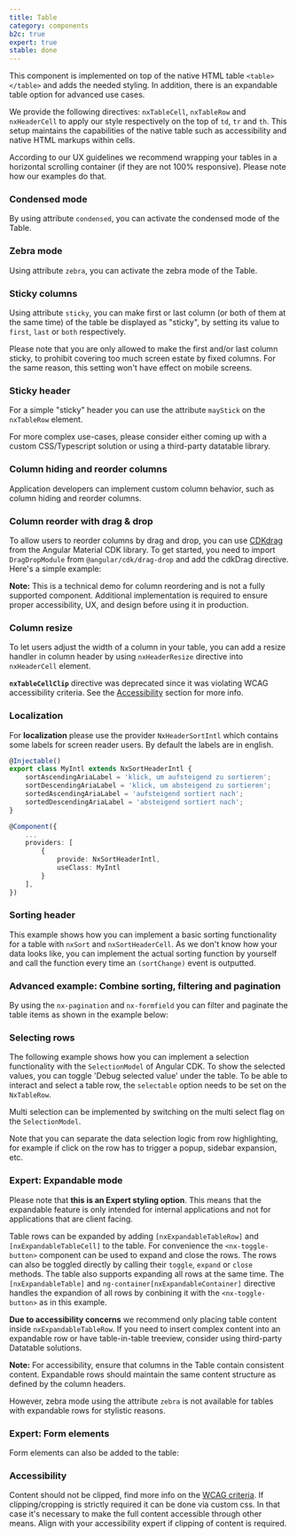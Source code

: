 ```yaml
---
title: Table
category: components
b2c: true
expert: true
stable: done
---
```


This component is implemented on top of the native HTML table `<table></table>` and adds the needed styling. In addition, there is an expandable table option for advanced use cases.

We provide the following directives: `nxTableCell`, `nxTableRow` and `nxHeaderCell` to apply our style respectively on the top of `td`, `tr` and `th`. This setup maintains the capabilities of the native table such as accessibility and native HTML markups within cells.

According to our UX guidelines we recommend wrapping your tables in a horizontal scrolling container (if they are not 100% responsive). Please note how our examples do that.

<!-- example(table) -->

### Condensed mode

By using attribute `condensed`, you can activate the condensed mode of the Table.

<!-- example(table-condensed) -->

### Zebra mode

Using attribute `zebra`, you can activate the zebra mode of the Table.

<!-- example(table-zebra) -->

### Sticky columns

Using attribute `sticky`, you can make first or last column (or both of them at the same time) of the table be displayed as "sticky", by setting its value to `first`, `last` or `both` respectively.

Please note that you are only allowed to make the first and/or last column sticky, to prohibit covering too much screen estate by fixed columns. For the same reason, this setting won't have effect on mobile screens.

<!-- example(table-sticky-column) -->

### Sticky header

For a simple "sticky" header you can use the attribute `mayStick` on the `nxTableRow` element.

For more complex use-cases, please consider either coming up with a custom CSS/Typescript solution or using a third-party datatable library.

<!-- example(table-sticky-header) -->

### Column hiding and reorder columns

Application developers can implement custom column behavior, such as column hiding and reorder columns.

<!-- example(table-column-hiding) -->

 ### Column reorder with drag & drop
 To allow users to reorder columns by drag and drop, you can use [CDKdrag](https://material.angular.io/cdk/drag-drop) from the Angular Material CDK library. To get started, you need to import `DragDropModule` from `@angular/cdk/drag-drop` and add the cdkDrag directive. Here's a simple example:

<div class="docs-deprecation-warning">
  <strong>Note:</strong> This is a technical demo for column reordering and is not a fully supported component. Additional implementation is required to ensure proper accessibility, UX, and design before using it in production.
</div>
 <!-- example(table-column-reorder) -->

 ### Column resize
 To let users adjust the width of a column in your table, you can add a resize handler in column header by using `nxHeaderResize` directive into `nxHeaderCell` element.

<div class="docs-deprecation-warning">
  <strong><code>nxTableCellClip</code></strong> directive was deprecated since it was violating WCAG accessibility criteria. See the <a href="./documentation/table/overview#accessibility">Accessibility</a> section for more info.
</div>

 <!-- example(table-column-resize) -->

### Localization
For **localization** please use the provider `NxHeaderSortIntl` which contains some labels for screen reader users. By default the labels are in english.

```ts
@Injectable()
export class MyIntl extends NxSortHeaderIntl {
    sortAscendingAriaLabel = 'klick, um aufsteigend zu sortieren';
    sortDescendingAriaLabel = 'klick, um absteigend zu sortieren';
    sortedAscendingAriaLabel = 'aufsteigend sortiert nach';
    sortedDescendingAriaLabel = 'absteigend sortiert nach';
}

@Component({
    ...
    providers: [
        { 
            provide: NxSortHeaderIntl, 
            useClass: MyIntl 
        }
    ],
})
```

### Sorting header

This example shows how you can implement a basic sorting functionality for a table with `nxSort` and `nxSortHeaderCell`. As we don't know how your data looks like, you can implement the actual sorting function by yourself and call the function every time an `(sortChange)` event is outputted.

<!-- example(table-sorting) -->

### Advanced example: Combine sorting, filtering and pagination

By using the `nx-pagination` and `nx-formfield` you can filter and paginate the table items as shown in the example below:

<!-- example(table-filter-sort-paginate) -->

### Selecting rows

The following example shows how you can implement a selection functionality with the `SelectionModel` of Angular CDK. To show the selected values, you can toggle 'Debug selected value' under the table. To be able to interact and select a table row, the `selectable` option needs to be set on the `NxTableRow`.

<!-- example(table-single-select) -->

Multi selection can be implemented by switching on the multi select flag on the `SelectionModel`.

Note that you can separate the data selection logic from row highlighting, for example if click on the row has to trigger a popup, sidebar expansion, etc.

<!-- example(table-selecting) -->


<div class="docs-expert-container">

### Expert: Expandable mode

Please note that **this is an Expert styling option**. This means that the expandable feature is only intended for internal applications and not for applications that are client facing.

Table rows can be expanded by adding `[nxExpandableTableRow]` and `[nxExpandableTableCell]` to the table. For convenience the `<nx-toggle-button>` component can be used to expand and close the rows. The rows can also be toggled directly by calling their `toggle`, `expand` or `close` methods. The table also supports expanding all rows at the same time. The `[nxExpandableTable]` and `ng-container[nxExpandableContainer]` directive handles the expandion of all rows by conbining it with the `<nx-toggle-button>` as in this example.

**Due to accessibility concerns** we recommend only placing table content inside `nxExpandableTableRow`. If you need to insert complex content into an expandable row or have table-in-table treeview, consider using third-party Datatable solutions.

**Note:** For accessibility, ensure that columns in the Table contain consistent content. Expandable rows should maintain the same content structure as defined by the column headers.

However, zebra mode using the attribute `zebra` is not available for tables with expandable rows for stylistic reasons.

<!-- example(table-expandable) -->

### Expert: Form elements

Form elements can also be added to the table:

<!-- example(table-form-elements) -->

</div>

### Accessibility
Content should not be clipped, find more info on the [WCAG criteria](https://www.w3.org/WAI/WCAG21/Understanding/reflow.html). If clipping/cropping is strictly required it can be done via custom css. In that case it's necessary to make the full content accessible through other means. Align with your accessibility expert if clipping of content is required.